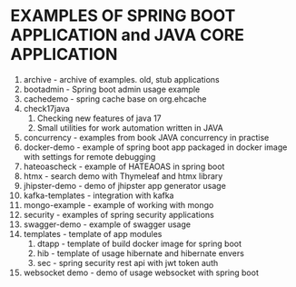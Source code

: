 # EXAMPLES OF SPRING BOOT APPLICATION and JAVA CORE APPLICATION

1. archive - archive of examples. old, stub applications
2. bootadmin - Spring boot admin usage example
3. cachedemo - spring cache base on org.ehcache
4. check17java 
   1. Checking new features of java 17
   2. Small utilities for work automation written in JAVA
5. concurrency - examples from book JAVA concurrency in practise
6. docker-demo - example of spring boot app packaged in docker image with settings for remote debugging
7. hateoascheck - example of HATEAOAS in spring boot
8. htmx - search demo with Thymeleaf and htmx library
9. jhipster-demo - demo of jhipster app generator usage
10. kafka-templates - integration with kafka
11. mongo-example - example of working with mongo
12. security - examples of spring security applications
13. swagger-demo - example of swagger usage
14. templates - template of app modules
    1. dtapp - template of build docker image for spring boot
    2. hib - template of usage hibernate and hibernate envers
    3. sec - spring security rest api with jwt token auth
15. websocket demo - demo of usage websocket with spring boot

   
